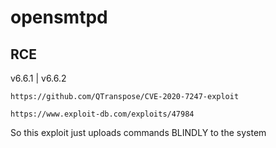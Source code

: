 # opensmtpd

## RCE

v6.6.1 | v6.6.2

```
https://github.com/QTranspose/CVE-2020-7247-exploit

https://www.exploit-db.com/exploits/47984
```

So this exploit just uploads commands BLINDLY to the system
